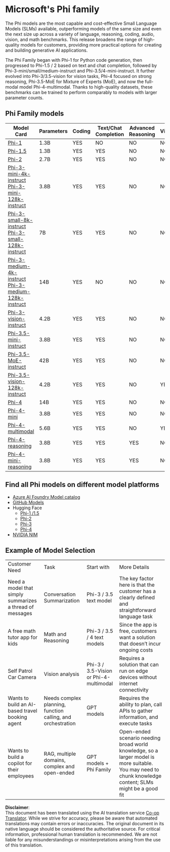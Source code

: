 <!--
CO_OP_TRANSLATOR_METADATA:
{
  "original_hash": "b5d936ffe4dfbab2244f6eb21b11f3b3",
  "translation_date": "2025-07-16T18:27:56+00:00",
  "source_file": "md/01.Introduction/01/01.PhiFamily.md",
  "language_code": "en"
}
-->
# Microsoft's Phi family

The Phi models are the most capable and cost-effective Small Language Models (SLMs) available, outperforming models of the same size and even the next size up across a variety of language, reasoning, coding, audio, vision, and math benchmarks. This release broadens the range of high-quality models for customers, providing more practical options for creating and building generative AI applications.

The Phi Family began with Phi-1 for Python code generation, then progressed to Phi-1.5 / 2 based on text and chat completion, followed by Phi-3-mini/small/medium-instruct and Phi-3.5/4-mini-instruct. It further evolved into Phi-3/3.5-vision for vision tasks, Phi-4 focused on strong reasoning, Phi-3.5-MoE for Mixture of Experts (MoE), and now the full-modal model Phi-4-multimodal. Thanks to high-quality datasets, these benchmarks can be trained to perform comparably to models with larger parameter counts.

## Phi Family models 

<div style="font-size:8px">

| Model Card | Parameters | Coding | Text/Chat Completion | Advanced Reasoning | Vision | Audio | MoE |
| - | - | - | - | - | - | - | - |
|[Phi-1](https://huggingface.co/microsoft/phi-1)|1.3B| YES| NO | NO | NO | NO | NO |
|[Phi-1.5](https://huggingface.co/microsoft/phi-1_5)|1.3B| YES| YES | NO | NO | NO | NO |
|[Phi-2](https://huggingface.co/microsoft/phi-1_5)|2.7B| YES| YES | NO | NO | NO | NO |
|[Phi-3-mini-4k-instruct](https://huggingface.co/microsoft/Phi-3-mini-4k-instruct)<br/>[Phi-3-mini-128k-instruct](https://huggingface.co/microsoft/Phi-3-mini-128k-instruct)|3.8B| YES| YES | NO | NO | NO | NO |
|[Phi-3-small-8k-instruct](https://huggingface.co/microsoft/Phi-3-small-8k-instruct)<br/>[Phi-3-small-128k-instruct](https://huggingface.co/microsoft/Phi-3-small-128k-instruct)|7B| YES| YES | NO | NO | NO | NO |
|[Phi-3-medium-4k-instruct](https://huggingface.co/microsoft/Phi-3-medium-4k-instruct)<br/>[Phi-3-medium-128k-instruct](https://huggingface.co/microsoft/Phi-3-medium-128k-instruct)|14B| YES| NO | NO | NO | NO | NO |
|[Phi-3-vision-instruct](https://huggingface.co/microsoft/Phi-3-vision-128k-instruct)|4.2B| YES| YES | NO | NO | NO | NO |
|[Phi-3.5-mini-instruct](https://huggingface.co/microsoft/Phi-3.5-mini-instruct)|3.8B| YES| YES | NO | NO | NO | NO |
|[Phi-3.5-MoE-instruct](https://huggingface.co/microsoft/Phi-3.5-MoE-instruct)|42B| YES| YES | NO | NO | NO | YES |
|[Phi-3.5-vision-128k-instruct](https://huggingface.co/microsoft/Phi-3.5-vision-instruct)|4.2B| YES| YES | NO | YES | NO | NO |
|[Phi-4](https://huggingface.co/microsoft/phi-4)|14B| YES| YES | NO | NO | NO | NO |
|[Phi-4-mini](https://huggingface.co/microsoft/Phi-4-mini-instruct)|3.8B| YES| YES | NO | NO | NO | NO |
|[Phi-4-multimodal](https://huggingface.co/microsoft/Phi-4-multimodal-instruct)|5.6B| YES| YES | NO | YES | YES | NO |
|[Phi-4-reasoning](../../../../../md/01.Introduction/01)|3.8B| YES| YES | YES | NO | NO | NO |
|[Phi-4-mini-reasoning](../../../../../md/01.Introduction/01)|3.8B| YES| YES | YES | NO | NO | NO |

</div>

## **Find all Phi models on different model platforms**

- [Azure AI Foundry Model catalog](https://ai.azure.com/explore/models?selectedCollection=phi)
- [GitHub Models](https://github.com/marketplace?query=Phi&type=models)
- Hugging Face
  - [Phi-1 /1.5](https://huggingface.co/collections/microsoft/phi-1-6626e29134744e94e222d572)
  - [Phi-2](https://huggingface.co/microsoft/phi-2)
  - [Phi-3](https://huggingface.co/collections/microsoft/phi-3-6626e15e9585a200d2d761e3)
  - [Phi-4](https://huggingface.co/collections/microsoft/phi-4-677e9380e514feb5577a40e4) 
- [NVIDIA NIM](https://build.nvidia.com/search?q=Phi)

## Example of Model Selection

| | | | |
|-|-|-|-|
|Customer Need|Task|Start with|More Details|
|Need a model that simply summarizes a thread of messages|Conversation Summarization|Phi-3 / 3.5 text model|The key factor here is that the customer has a clearly defined and straightforward language task|
|A free math tutor app for kids|Math and Reasoning|Phi-3 / 3.5 / 4 text models|Since the app is free, customers want a solution that doesn’t incur ongoing costs|
|Self Patrol Car Camera|Vision analysis|Phi-3 / 3.5-Vision or Phi-4-multimodal|Requires a solution that can run on edge devices without internet connectivity|
|Wants to build an AI-based travel booking agent|Needs complex planning, function calling, and orchestration|GPT models|Requires the ability to plan, call APIs to gather information, and execute tasks|
|Wants to build a copilot for their employees|RAG, multiple domains, complex and open-ended|GPT models + Phi Family|Open-ended scenario needing broad world knowledge, so a larger model is more suitable. You may need to chunk knowledge content; SLMs might be a good fit|

**Disclaimer**:  
This document has been translated using the AI translation service [Co-op Translator](https://github.com/Azure/co-op-translator). While we strive for accuracy, please be aware that automated translations may contain errors or inaccuracies. The original document in its native language should be considered the authoritative source. For critical information, professional human translation is recommended. We are not liable for any misunderstandings or misinterpretations arising from the use of this translation.